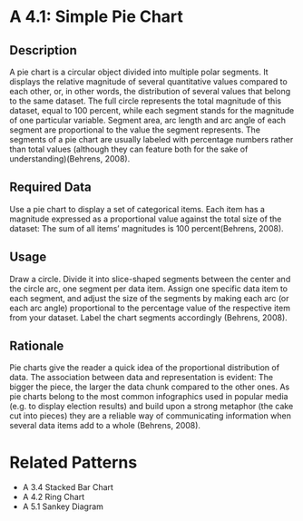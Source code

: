 

# A 4.1: Simple Pie Chart


## Description

A pie chart is a circular object divided into multiple polar segments. It displays the relative magnitude of several quantitative values compared to each other, or, in other words, the distribution of several values that belong to the same dataset. The full circle represents the total magnitude of this dataset, equal to 100 percent, while each segment stands for the magnitude of one particular variable. Segment area, arc length and arc angle of each segment are proportional to the value the segment represents. The segments of a pie chart are usually labeled with percentage numbers rather than total values (although they can feature both for the sake of understanding)(Behrens, 2008). 


## Required Data 

Use a pie chart to display a set of categorical items. Each item has a magnitude expressed as a proportional value against the total size of the dataset: The sum of all items’ magnitudes is 100 percent(Behrens, 2008).


## Usage

Draw a circle. Divide it into slice-shaped segments between the center and the circle arc, one segment per data item. Assign one specific data item to each segment, and adjust the size of the segments by making each arc (or each arc angle) proportional to the percentage value of the respective item from your dataset. Label the chart segments accordingly (Behrens, 2008).


## Rationale

Pie charts give the reader a quick idea of the proportional distribution of data. The association between data and representation is evident: The bigger the piece, the larger the data chunk compared to the other ones. As pie charts belong to the most common infographics used in popular media (e.g. to display election results) and build upon a strong metaphor (the cake cut into pieces) they are a reliable way of communicating information when several data items add to a whole (Behrens, 2008).


# Related Patterns

* A 3.4 Stacked Bar Chart
* A 4.2 Ring Chart
* A 5.1 Sankey Diagram